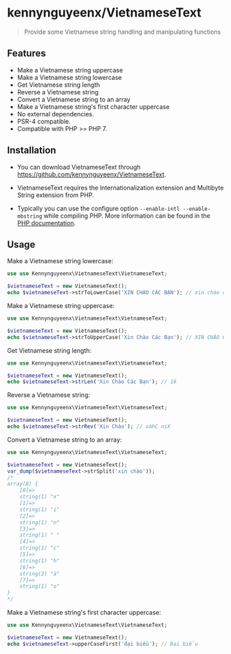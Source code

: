 kennynguyeenx/VietnameseText
=============

> Provide some Vietnamese string handling and manipulating functions

Features
--------

- Make a Vietnamese string uppercase
- Make a Vietnamese string lowercase
- Get Vietnamese string length
- Reverse a Vietnamese string
- Convert a Vietnamese string to an array
- Make a Vietnamese string's first character uppercase
- No external dependencies.
- PSR-4 compatible.
- Compatible with PHP >= PHP 7.

Installation
------------

- You can download VietnameseText through https://github.com/kennynguyeenx/VietnameseText.

- VietnameseText requires the Internationalization extension and Multibyte String extension from PHP.
 
- Typically you can use the configure option `--enable-intl --enable-mbstring` while compiling PHP. 
More information can be found in the [PHP documentation](http://php.net/manual/en/intro.intl.php).
 

Usage
-----

Make a Vietnamese string lowercase:

```php
use use Kennynguyeenx\VietnameseText\VietnameseText;

$vietnameseText = new VietnameseText();
echo $vietnameseText->strToLowerCase('XIN CHÀO CÁC BẠN'); // xin chào các bạn
```

Make a Vietnamese string uppercase:

```php
use use Kennynguyeenx\VietnameseText\VietnameseText;

$vietnameseText = new VietnameseText();
echo $vietnameseText->strToUpperCase('Xin Chào Các Bạn'); // XIN CHÀO CÁC BẠN
```
Get Vietnamese string length:

```php
use use Kennynguyeenx\VietnameseText\VietnameseText;

$vietnameseText = new VietnameseText();
echo $vietnameseText->strLen('Xin Chào Các Bạn'); // 16
```
Reverse a Vietnamese string:

```php
use use Kennynguyeenx\VietnameseText\VietnameseText;

$vietnameseText = new VietnameseText();
echo $vietnameseText->strRev('Xin Chào'); // oàhC niX
```
Convert a Vietnamese string to an array:

```php
use use Kennynguyeenx\VietnameseText\VietnameseText;

$vietnameseText = new VietnameseText();
var_dump($vietnameseText->strSplit('xin chào')); 
/* 
array(8) {
    [0]=>
    string(1) "x"
    [1]=>
    string(1) "i"
    [2]=>
    string(1) "n"
    [3]=>
    string(1) " "
    [4]=>
    string(1) "c"
    [5]=>
    string(1) "h"
    [6]=>
    string(2) "à"
    [7]=>
    string(1) "o"
}
*/
```
Make a Vietnamese string's first character uppercase:

```php
use use Kennynguyeenx\VietnameseText\VietnameseText;

$vietnameseText = new VietnameseText();
echo $vietnameseText->upperCaseFirst('đại biểu'); // Đại biểu
```